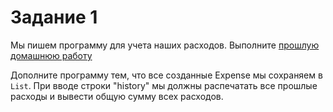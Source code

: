 # Задание 1

Мы пишем программу для учета наших расходов. 
Выполните [прошлую домашнюю работу](../../lesson7/homework/task1.md)

Дополните программу тем, что все созданные Expense мы сохраняем в `List`. 
При вводе строки "history" мы должны распечатать все прошлые расходы и вывести общую сумму всех расходов.